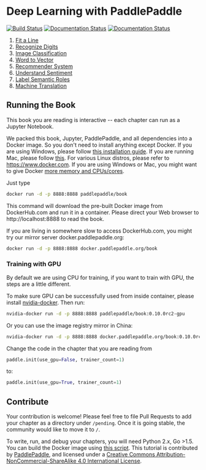 # Deep Learning with PaddlePaddle

[![Build Status](https://travis-ci.org/PaddlePaddle/book.svg?branch=develop)](https://travis-ci.org/PaddlePaddle/book)
[![Documentation Status](https://img.shields.io/badge/docs-latest-brightgreen.svg?style=flat)](http://book.paddlepaddle.org/)
[![Documentation Status](https://img.shields.io/badge/中文文档-最新-brightgreen.svg)](http://book.paddlepaddle.org/index.cn.html)

1. [Fit a Line](http://book.paddlepaddle.org/01.fit_a_line/)
1. [Recognize Digits](http://book.paddlepaddle.org/02.recognize_digits/)
1. [Image Classification](http://book.paddlepaddle.org/03.image_classification/)
1. [Word to Vector](http://book.paddlepaddle.org/04.word2vec/)
1. [Recommender System](http://book.paddlepaddle.org/05.recommender_system/)
1. [Understand Sentiment](http://book.paddlepaddle.org/06.understand_sentiment/)
1. [Label Semantic Roles](http://book.paddlepaddle.org/07.label_semantic_roles/)
1. [Machine Translation](http://book.paddlepaddle.org/08.machine_translation/)

## Running the Book

This book you are reading is interactive -- each chapter can run as a Jupyter Notebook.

We packed this book, Jupyter, PaddlePaddle, and all dependencies into a Docker image. So you don't need to install anything except Docker. If you are using Windows, please follow [this installation guide](https://www.docker.com/docker-windows).  If you are running Mac, please follow [this](https://www.docker.com/docker-mac). For various Linux distros, please refer to https://www.docker.com.  If you are using Windows or Mac, you might want to give Docker [more memory and CPUs/cores](http://stackoverflow.com/a/39720010/724872).

Just type

```bash
docker run -d -p 8888:8888 paddlepaddle/book
```

This command will download the pre-built Docker image from DockerHub.com and run it in a container.  Please direct your Web browser to http://localhost:8888 to read the book.

If you are living in somewhere slow to access DockerHub.com, you might try our mirror server docker.paddlepaddle.org:

```bash
docker run -d -p 8888:8888 docker.paddlepaddle.org/book
```

### Training with GPU

By default we are using CPU for training, if you want to train with GPU, the steps are a little different.

To make sure GPU can be successfully used from inside container, please install [nvidia-docker](https://github.com/NVIDIA/nvidia-docker). Then run:

```bash
nvidia-docker run -d -p 8888:8888 paddlepaddle/book:0.10.0rc2-gpu
```

Or you can use the image registry mirror in China:

```bash
nvidia-docker run -d -p 8888:8888 docker.paddlepaddle.org/book:0.10.0rc2-gpu
```

Change the code in the chapter that you are reading from
```python
paddle.init(use_gpu=False, trainer_count=1)
```

to:
```python
paddle.init(use_gpu=True, trainer_count=1)
```


## Contribute

Your contribution is welcome!  Please feel free to file Pull Requests to add your chapter as a directory under `/pending`. Once it is going stable, the community would like to move it to `/`.

To write, run, and debug your chapters, you will need Python 2.x, Go >1.5. You can build the Docker image using [this script](https://github.com/PaddlePaddle/book/blob/develop/.tools/convert-markdown-into-ipynb-and-test.sh).
This tutorial is contributed by <a xmlns:cc="http://creativecommons.org/ns#" href="http://book.paddlepaddle.org" property="cc:attributionName" rel="cc:attributionURL">PaddlePaddle</a>, and licensed under a <a rel="license" href="http://creativecommons.org/licenses/by-nc-sa/4.0/">Creative Commons Attribution-NonCommercial-ShareAlike 4.0 International License</a>.
